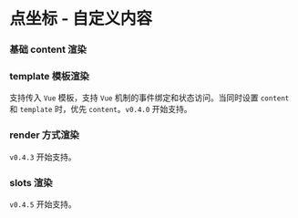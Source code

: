 # 点坐标 - 自定义内容

### 基础 content 渲染

<vuep template="#exampleContent"></vuep>

<script v-pre type="text/x-template" id="exampleContent">

  <template>
    <div class="amap-page-container">
      <el-amap
        vid="amapDemo"  
        :center="center"
        :zoom="zoom"
        class="amap-demo">
        <el-amap-info-window :position="window.position" :content="window.content"></el-amap-info-window>
      </el-amap>
    </div>
  </template>

  <style>
    .amap-demo {
      height: 300px;
    }
  </style>

  <script>
    module.exports = {
      data: function() {
        let center = [121.59996, 31.197646];
        return {
          zoom: 12,
          center,
          window: {
            position: center,
            content: 'content'
          }
        };
      },

      created() {
      }
    };
  </script>

</script>

### template 模板渲染

支持传入 `Vue` 模板，支持 `Vue` 机制的事件绑定和状态访问。当同时设置 `content` 和 `template` 时，优先 `content`。`v0.4.0` 开始支持。

<vuep template="#exampleTemplate"></vuep>

<script v-pre type="text/x-template" id="exampleTemplate">

  <template>
    <div class="amap-page-container">
      <el-amap
        vid="amapDemo1"  
        :center="center"
        :zoom="zoom"
        class="amap-demo">
        <el-amap-info-window :position="window.position" :template="window.template"></el-amap-info-window>
      </el-amap>
    </div>
  </template>

  <style>
    .amap-demo {
      height: 300px;
    }
  </style>

  <script>
    module.exports = {
      data: function() {
        let self = this;

        return {
          zoom: 12,
          center: [121.59996, 31.197646],
          markers: [],
          markerRefs: [],
          source: 'click'
        };
      },

      created() {
        let basePosition = [121.59996, 31.197646];
        this.window = {
          position: [basePosition[0], basePosition[1]],
          template: `<button @click="handler('hello')">{{ source }}</button>`
        }
      },

      methods: {
        handler(index) {
          alert(`${ index } - trigger`);
        }
      }
    };
  </script>

</script>

### render 方式渲染

`v0.4.3` 开始支持。

<vuep template="#exampleRender"></vuep>

<script v-pre type="text/x-template" id="exampleRender">

  <template>
    <div class="amap-page-container">
      <el-amap
        vid="amapDemo2"  
        :center="center"
        :zoom="zoom"
        class="amap-demo">
        <el-amap-info-window :position="window.position" :content-render="window.contentRender"></el-amap-info-window>
      </el-amap>
    </div>
  </template>

  <style>
    .amap-demo {
      height: 300px;
    }
  </style>

  <script>
    module.exports = {
      data: function() {
        let self = this;
        const BtnComponent = {
          props: ['text'],
          template: `<button>{{text}}</button>`
        };
        const center = [121.59996, 31.197646];
        return {
          zoom: 12,
          center,
          markers: [],
          source: 'click',
          window: {
            position: center,
            contentRender: h => h(BtnComponent, {
                props: {
                  text: 'hello'
                },
                style: {
                  background: 'rgb(173, 47, 47)',
                  color: '#eee'
                },
                nativeOn: {
                  click: () => this.handler(`hello click`)
                }
              })
          }
        };
      },
      created() {
      },

      methods: {
        handler(val) {
          alert(`${ val } - trigger`);
        }
      }
    };
  </script>

</script>

### slots 渲染

`v0.4.5` 开始支持。

<vuep template="#exampleSlots"></vuep>

<script v-pre type="text/x-template" id="exampleSlots">

  <template>
    <div class="amap-page-container">
      <el-amap
        vid="amapDemo3"  
        :center="center"
        :zoom="zoom"
        class="amap-demo">
        <el-amap-info-window :position="window.position">
          <div :style="slotStyle">
            <b>Hello {{ count }} times</b>
            <button @click="onClick">Add</button>
          </div>
        </el-amap-info-window>
      </el-amap>
    </div>
  </template>

  <style>
    .amap-demo {
      height: 300px;
    }
  </style>

  <script>
    module.exports = {
      data: function() {
        let self = this;
        const center = [121.59996, 31.197646];
      
        return {
          zoom: 12,
          center,
          count: 0,
          slotStyle: {
            padding: '2px 8px',
            background: '#eee',
            color: '#333',
            border: '1px solid #aaa'
          },
          window: {
            position: [121.59996, 31.197646]
          }
        };
      },

      methods: {
        onClick() {
          this.count += 1;
        }
      },

      created() {
      }
    };
  </script>
</script>